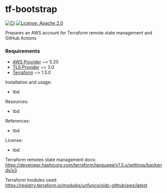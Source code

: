 # tf-bootstrap

[![CI](https://github.com/chadwickcloudservices/tf-bootstrap/actions/workflows/terraform.yml/badge.svg)](https://github.com/unfunco/terraform-aws-oidc-github/actions/workflows/ci.yaml)
[![License: Apache 2.0](https://img.shields.io/badge/License-Apache_2.0-purple.svg)](https://opensource.org/licenses/Apache-2.0)

Prepares an AWS account for Terraform remote state management and GitHub Actions

### Requirements
- [AWS Provider] ~> 5.20
- [TLS Provider] ~> 3.0
- [Terraform] ~> 1.5.0

Installation and usage:
 - tbd

Resources:
 - tbd

References:
 - tbd

License:
 - tbd


Terraform remotes state management docs: https://developer.hashicorp.com/terraform/language/v1.5.x/settings/backends/s3

Terraform modules used: https://registry.terraform.io/modules/unfunco/oidc-github/aws/latest



[aws provider]: https://registry.terraform.io/providers/hashicorp/aws/latest/docs
[terraform]: https://www.terraform.io
[tls provider]: https://registry.terraform.io/providers/hashicorp/tls/latest/docs